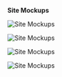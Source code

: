 **Site Mockups**

![Site Mockups](https://github.com/wendybovill/quiz-project/blob/7a70a8d2f569ed41ab7b6ad3e434a58982e726fa/documentation/images/Web%201280%20%E2%80%93%201.png)

![Site Mockups](https://github.com/wendybovill/quiz-project/blob/7a70a8d2f569ed41ab7b6ad3e434a58982e726fa/documentation/images/Web%201280%20%E2%80%93%202.png)

![Site Mockups](https://github.com/wendybovill/quiz-project/blob/7a70a8d2f569ed41ab7b6ad3e434a58982e726fa/documentation/images/iPhone%2014%20Pro%20Max%20%E2%80%93%201.png)

![Site Mockups](https://github.com/wendybovill/quiz-project/blob/7a70a8d2f569ed41ab7b6ad3e434a58982e726fa/documentation/images/iPhone%2014%20Pro%20Max%20%E2%80%93%202.png)
